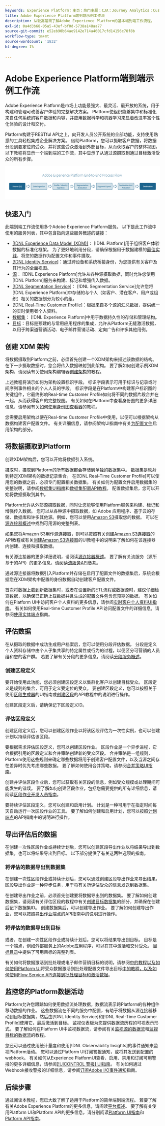 ```yaml
---
keywords: Experience Platform；主页；热门主题；CJA；Journey Analytics；Customer Journey Analytics；Campaign Orchestration；编排；Customer Journey；Journey Orchestration；功能；区域
title: Adobe Experience Platform端到端示例工作流
description: 从较高层面了解Adobe Experience Platform的基本端到端工作流程。
exl-id: 0a4d3b68-05a5-43ef-bf0d-5738a148aa77
source-git-commit: e52eb90b64ae9142e714a46017cfd14156c78f8b
workflow-type: tm+mt
source-wordcount: '1832'
ht-degree: 1%

---
```


# Adobe Experience Platform端到端示例工作流

Adobe Experience Platform是市场上功能最强大、最灵活、最开放的系统，用于构建和管理可改善客户体验的完整解决方案。 Platform使组织能够集中和标准化来自任何系统的客户数据和内容，并应用数据科学和机器学习来显着改进丰富个性化体验的设计和交付。

Platform构建于RESTful API之上，向开发人员公开系统的全部功能，支持使用熟悉的工具轻松集成企业解决方案。 借助Platform，您可以摄取客户数据，将数据分段到要定位的受众，并将这些受众激活到外部目标，从而获取客户的整体视图。 以下教程将显示一个端到端的工作流，其中显示了从通过源摄取到通过目标激活受众的所有步骤。

![Experience Platform的端到端工作流](./images/end-to-end-tutorial/platform-end-2-end-workflow.png)

## 快速入门

此端到端工作流使用多个Adobe Experience Platform服务。 以下是此工作流中使用的服务列表，其中包含指向这些服务概述的链接：

- [[!DNL Experience Data Model (XDM)]](../xdm/home.md)： [!DNL Platform]用于组织客户体验数据的标准化框架。 为了更好地利用分段，请确保根据用于数据建模的[最佳实践](../xdm/schema/best-practices.md)，将您的数据作为配置文件和事件摄取。
- [[!DNL Identity Service]](../identity-service/home.md)：通过跨设备和系统桥接身份，为您提供有关客户及其行为的全面视图。
- [源](../sources/home.md)： [!DNL Experience Platform]允许从各种源摄取数据，同时允许您使用[!DNL Platform]服务来构建、标记和增强传入数据。
- [[!DNL Segmentation Service]](../segmentation/home.md)： [!DNL Segmentation Service]允许您将[!DNL Experience Platform]中存储的与个人（如客户、潜在客户、用户或组织）相关的数据划分为较小的组。
- [[!DNL Real-Time Customer Profile]](../profile/home.md)：根据来自多个源的汇总数据，提供统一的实时使用者个人资料。
- [数据集](../catalog/datasets/overview.md)： [!DNL Experience Platform]中用于数据持久性的存储和管理结构。
- [目标](../destinations/home.md)：目标是预建的与常用应用程序的集成，允许从Platform无缝激活数据，以用于跨渠道营销活动、电子邮件营销活动、定向广告和许多其他用例。

## 创建 XDM 架构

将数据摄取到Platform之前，必须首先创建一个XDM架构来描述该数据的结构。 在下一步摄取数据时，您会将传入数据映射到此架构。 要了解如何创建示例XDM架构，请阅读有关使用架构编辑器[创建架构](../xdm/tutorials/create-schema-ui.md)的教程。

上述教程将演示如何为架构设置标识字段。 标识字段表示可用于标识与记录或时间序列事件相关的个人人员的字段。 标识字段是在Platform中构建客户标识图的关键组件，它最终影响Real-time Customer Profile如何将不同的数据片段合并在一起，从而获得客户的完整视图。 有关如何在Platform中查看身份图的更多详细信息，请参阅有关[如何使用身份图查看器](../identity-service/features/identity-graph-viewer.md)的教程。

您需要启用架构以便在Real-time Customer Profile中使用，以便可以根据架构从数据构建客户配置文件。 有关详细信息，请参阅架构UI指南中有关[为配置文件](../xdm/ui/resources/schemas.md#profile)启用架构的部分。

## 将数据摄取到Platform

创建XDM架构后，您可以开始将数据引入系统。

摄取时，摄取到Platform的所有数据都会存储到单独的数据集中。 数据集是映射到特定XDM架构的数据记录集合。 在[!DNL Real-Time Customer Profile]可以使用您的数据之前，必须专门配置相关数据集。 有关如何为配置文件启用数据集的完整说明，请参阅[数据集UI指南](../catalog/datasets/user-guide.md#enable-profile)和[数据集配置API教程](../profile/tutorials/dataset-configuration.md)。 配置数据集后，您可以开始将数据摄取到其中。

Platform允许从外部源摄取数据，同时让您能够使用Platform服务来构建、标记和增强传入数据。 您可以从各种源中摄取数据，如 Adobe 应用程序、基于云的存储、数据库和许多其他源。例如，您可以使用[Amazon S3](../sources/tutorials/api/create/cloud-storage/s3.md)摄取您的数据。 可以在[源连接器概述](../sources/home.md)中找到可用源的完整列表。

如果您将Amazon S3用作源连接器，则可以按照有关[创建Amazon S3连接器](../sources/tutorials/api/create/cloud-storage/s3.md)的API教程或有关[创建Amazon S3连接器](../sources/tutorials/ui/create/cloud-storage/s3.md)的UI教程中的说明来了解如何在该连接器内创建、连接和摄取数据。

有关源连接器的更多详细说明，请阅读[源连接器概述](../sources/home.md)。 要了解有关流服务（源所基于的API）的更多信息，请阅读[流服务API参考](https://www.adobe.io/experience-platform-apis/references/flow-service/)。

通过源连接器将数据引入Platform并存储在启用了配置文件的数据集后，系统会根据您在XDM架构中配置的身份数据自动创建客户配置文件。

首次将数据上载到新数据集时，或者在设置新的ETL流程或数据源时，建议仔细检查数据，以确保已正确上载数据并且生成的配置文件包含您预期的数据。 有关如何在Platform UI中访问客户个人资料的更多信息，请参阅[实时客户个人资料UI指南](../profile/ui/user-guide.md)。 有关如何使用Real-time Customer Profile API访问配置文件的详细信息，请参阅[使用实体端点](../profile/api/entities.md)指南。

## 评估数据

在从摄取的数据中成功生成用户档案后，您可以使用分段评估数据。 分段是定义个人资料存储中由个人子集共享的特定属性或行为的过程，以便区分可营销的人员组和您的客户群。 若要了解有关分段的更多信息，请阅读[分段服务概述](../segmentation/home.md)。

### 创建区段定义

要开始使用此功能，您必须创建区段定义以集群化客户以创建目标受众。 区段定义是规则的集合，可用于定义要定位的受众。 要创建区段定义，您可以按照关于使用[区段生成器](../segmentation/ui/segment-builder.md)的UI指南或[创建区段](../segmentation/tutorials/create-a-segment.md)的API教程中的说明进行操作。

创建区段定义后，请确保记下区段定义ID。

### 评估区段定义

创建区段定义后，您可以创建区段作业以将该区段评估为一次性实例，也可以创建计划以持续评估该区段。

要根据需求评估区段定义，您可以创建区段作业。 区段作业是一个异步进程，它会根据引用的区段定义和合并策略创建新的受众区段。 合并策略是一组规则，Platform使用这些规则来确定哪些数据将用于创建客户配置文件，以及当源之间存在差异时优先考虑哪些数据。 要了解如何使用合并策略，请参阅[合并策略UI指南](../profile/merge-policies/ui-guide.md)。

创建并评估区段作业后，您可以获取有关区段的信息，例如受众规模或处理期间可能发生的错误。 要了解如何创建区段作业，包括您需要提供的所有详细信息，请阅读[区段作业开发人员指南](../segmentation/api/segment-jobs.md)。

要持续评估区段定义，您可以创建和启用计划。 计划是一种可用于在指定时间每天自动运行一次区段作业的工具。 要了解如何创建和启用计划，您可以按照[计划端点](../segmentation/api/schedules.md)的API指南中的说明进行操作。

## 导出评估后的数据

在创建一次性区段作业或持续计划后，您可以创建区段导出作业以将结果导出到数据集，也可以将结果导出到目标。 以下部分提供了有关这两种选项的指南。

### 将评估的数据导出到数据集

在创建一次性区段作业或持续计划后，您可以通过创建区段导出作业来导出结果。 区段导出作业是一种异步任务，用于将有关所评估受众的信息发送到数据集。

在创建导出作业之前，必须首先创建要将数据导出到的数据集。 要了解如何创建数据集，请阅读有关评估区段的教程中有关[创建目标数据集](../segmentation/tutorials/evaluate-a-segment.md#create-dataset)的部分，并确保在创建后记下数据集ID。 创建数据集后，可以创建导出作业。 要了解如何创建导出作业，您可以按照[导出作业端点](../segmentation/api/export-jobs.md)的API指南中的说明进行操作。

### 将评估的数据导出到目标

或者，在创建一次性区段作业或持续计划后，您可以将结果导出到目标。 目标是一个端点，例如外部服务上的Adobe应用程序，可以在其中激活和交付受众。 [目标目录](../destinations/catalog/overview.md)中提供了可用目标的完整列表。

有关如何将数据激活到批处理或电子邮件营销目标的说明，请参阅[中的教程以及如何使用Platform UI](../destinations/ui/activate-batch-profile-destinations.md)将受众数据激活到批处理配置文件导出目标[中的教程，以及如何使用Flow Service API连接到批处理目标和激活数据](../destinations/api/connect-activate-batch-destinations.md)。

## 监控您的Platform数据活动

Platform允许您跟踪如何使用数据流处理数据，数据流表示跨Platform的各种组件移动数据的作业。 这些数据流在不同的服务中配置，有助于将数据从源连接器移动到目标数据集，然后由[!DNL Identity Service]和[!DNL Real-Time Customer Profile]使用它，最后激活到目标。 监视仪表板为您提供数据流历程的可视表示形式。 要了解如何在Platform UI中监视数据流，请参阅有关[监视源的数据流](../dataflows/ui/monitor-sources.md)和[监视目标的数据流](../dataflows/ui/monitor-destinations.md)的教程。

您还可以通过使用统计量度和使用[!DNL Observability Insights]的事件通知来监视Platform活动。 您可以通过Platform UI订阅警报通知，或将其发送到配置的webhook。 有关如何从Experience PlatformUI查看、启用、禁用和订阅可用警报的更多详细信息，请参阅[[!UICONTROL 警报] UI指南](../observability/alerts/ui.md)。 有关如何通过Webhook接收警报的详细信息，请参阅[订阅Adobe I/O事件通知](../observability/alerts/subscribe.md)指南。

## 后续步骤

通过阅读本教程，您已大致了解了适用于Platform的简单端到端流程。 若要了解有关Adobe Experience Platform的更多信息，请阅读[平台概述](./home.md)。 要了解有关使用Platform UI和Platform API的更多信息，请分别阅读[Platform UI指南](./ui-guide.md)和[Platform API指南](./api-guide.md)。
